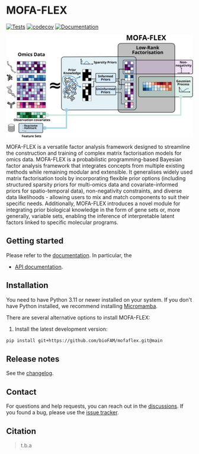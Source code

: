 # MOFA-FLEX

[![Tests][badge-tests]][tests]
[![codecov][badge-codecov]][codecov]
[![Documentation][badge-docs]][documentation]

[badge-tests]: https://img.shields.io/github/actions/workflow/status/bioFAM/mofaflex/test.yaml?branch=main
[badge-codecov]: https://codecov.io/gh/bioFAM/mofaflex/graph/badge.svg?token=IJP1IA4JEU
[badge-docs]: https://img.shields.io/readthedocs/mofaflex


![graphical abstract](https://raw.githubusercontent.com/bioFAM/mofaflex/main/docs/_static/img/mofaflex_schematic.svg)

MOFA-FLEX is a versatile factor analysis framework designed to streamline the construction and training of complex matrix factorisation models for omics data. MOFA-FLEX is a probabilistic programming-based Bayesian factor analysis framework that integrates concepts from multiple existing methods while remaining modular and extensible. It generalises widely used matrix factorisation tools by incorporating flexible prior options (including structured sparsity priors for multi-omics data and covariate-informed priors for spatio-temporal data), non-negativity constraints, and diverse data likelihoods - allowing users to mix and match components to suit their specific needs. Additionally, MOFA-FLEX introduces a novel module for integrating prior biological knowledge in the form of gene sets or, more generally, variable sets, enabling the inference of interpretable latent factors linked to specific molecular programs.

## Getting started

Please refer to the [documentation][]. In particular, the

- [API documentation][].

## Installation

You need to have Python 3.11 or newer installed on your system. If you don't have
Python installed, we recommend installing [Micromamba](https://mamba.readthedocs.io/en/latest/installation/micromamba-installation.html).

There are several alternative options to install MOFA-FLEX:

<!--
1) Install the latest release of MOFA-FLEX from [PyPI][]:

```bash
pip install mofaflex
```
-->

1. Install the latest development version:

```bash
pip install git+https://github.com/bioFAM/mofaflex.git@main
```

## Release notes

See the [changelog][].

## Contact

For questions and help requests, you can reach out in the [discussions][].
If you found a bug, please use the [issue tracker][].

## Citation

> t.b.a

[issue tracker]: https://github.com/bioFAM/mofaflex/issues
[tests]: https://github.com/bioFAM/mofaflex/actions/workflows/test.yaml
[codecov]: https://codecov.io/gh/bioFAM/mofaflex
[documentation]: https://mofaflex.readthedocs.io
[discussions]: https://github.com/bioFAM/mofaflex/discussions
[changelog]: https://mofaflex.readthedocs.io/latest/changelog.html
[api documentation]: https://mofaflex.readthedocs.io/en/latest/api.htm
[pypi]: https://pypi.org/project/mofaflex
